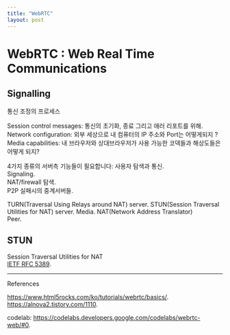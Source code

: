 ```yaml
---
title: "WebRTC"
layout: post
---
```


# WebRTC : Web Real Time Communications

## Signalling

통신 조정의 프로세스

Session control messages: 통신의 초기화, 종료 그리고 애러 리포트를 위해.  
Network configuration: 외부 세상으로 내 컴퓨터의 IP 주소와 Port는 어떻게되지 ?  
Media capabilities: 내 브라우저와 상대브라우저가 사용 가능한 코덱들과 해상도들은 어떻게 되지?  


4가지 종류의 서버측 기능들이 필요합니다:
사용자 탐색과 통신.  
Signaling.  
NAT/firewall 탐색.  
P2P 실패시의 중계서버들.  

TURN(Traversal Using Relays around NAT) server. 
STUN(Session Traversal Utilities for NAT) server. 
Media. 
NAT(Network Address Translator)  
Peer. 


## STUN

Session Traversal Utilities for NAT   
[IETF RFC 5389](https://tools.ietf.org/html/rfc5389). 


---
References

<https://www.html5rocks.com/ko/tutorials/webrtc/basics/>.  
<https://alnova2.tistory.com/1110>. 

codelab: <https://codelabs.developers.google.com/codelabs/webrtc-web/#0>. 

